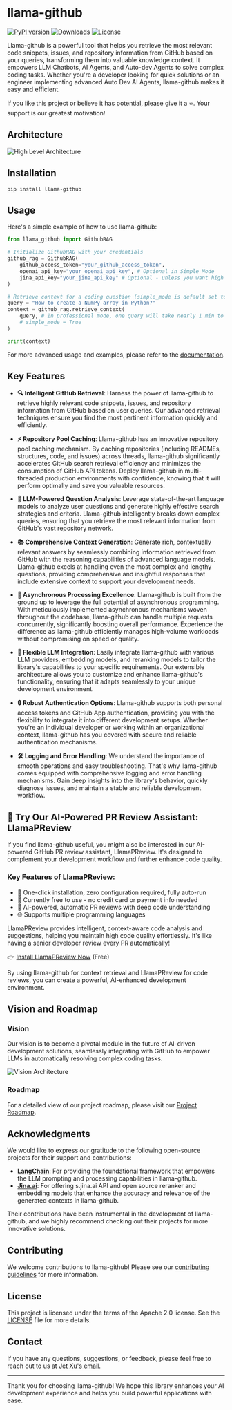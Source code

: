 # llama-github

[![PyPI version](https://badge.fury.io/py/llama-github.svg)](https://badge.fury.io/py/llama-github)
[![Downloads](https://static.pepy.tech/badge/Llama-github)](https://pepy.tech/project/Llama-github)
[![License](https://img.shields.io/badge/License-Apache%202.0-blue.svg)](https://opensource.org/licenses/Apache-2.0)

Llama-github is a powerful tool that helps you retrieve the most relevant code snippets, issues, and repository information from GitHub based on your queries, transforming them into valuable knowledge context. It empowers LLM Chatbots, AI Agents, and Auto-dev Agents to solve complex coding tasks. Whether you're a developer looking for quick solutions or an engineer implementing advanced Auto Dev AI Agents, llama-github makes it easy and efficient.

If you like this project or believe it has potential, please give it a ⭐️. Your support is our greatest motivation!

## Architecture
![High Level Architecture](./docs/high_level_architecture.drawio.svg)

## Installation
```
pip install llama-github
```

## Usage

Here's a simple example of how to use llama-github:

```python
from llama_github import GithubRAG

# Initialize GithubRAG with your credentials
github_rag = GithubRAG(
    github_access_token="your_github_access_token", 
    openai_api_key="your_openai_api_key", # Optional in Simple Mode
    jina_api_key="your_jina_api_key" # Optional - unless you want high concurrency production deployment (s.jina.ai API will be used in llama-github)
)

# Retrieve context for a coding question (simple_mode is default set to False)
query = "How to create a NumPy array in Python?"
context = github_rag.retrieve_context(
    query, # In professional mode, one query will take nearly 1 min to generate final contexts. You could set log level to INFO to monitor the retrieval progress
    # simple_mode = True
)

print(context)
```

For more advanced usage and examples, please refer to the [documentation](docs/usage.md).

## Key Features

- **🔍 Intelligent GitHub Retrieval**: Harness the power of llama-github to retrieve highly relevant code snippets, issues, and repository information from GitHub based on user queries. Our advanced retrieval techniques ensure you find the most pertinent information quickly and efficiently.

- **⚡ Repository Pool Caching**: Llama-github has an innovative repository pool caching mechanism. By caching repositories (including READMEs, structures, code, and issues) across threads, llama-github significantly accelerates GitHub search retrieval efficiency and minimizes the consumption of GitHub API tokens. Deploy llama-github in multi-threaded production environments with confidence, knowing that it will perform optimally and save you valuable resources.

- **🧠 LLM-Powered Question Analysis**: Leverage state-of-the-art language models to analyze user questions and generate highly effective search strategies and criteria. Llama-github intelligently breaks down complex queries, ensuring that you retrieve the most relevant information from GitHub's vast repository network.

- **📚 Comprehensive Context Generation**: Generate rich, contextually relevant answers by seamlessly combining information retrieved from GitHub with the reasoning capabilities of advanced language models. Llama-github excels at handling even the most complex and lengthy questions, providing comprehensive and insightful responses that include extensive context to support your development needs.

- **🚀 Asynchronous Processing Excellence**: Llama-github is built from the ground up to leverage the full potential of asynchronous programming. With meticulously implemented asynchronous mechanisms woven throughout the codebase, llama-github can handle multiple requests concurrently, significantly boosting overall performance. Experience the difference as llama-github efficiently manages high-volume workloads without compromising on speed or quality.

- **🔧 Flexible LLM Integration**: Easily integrate llama-github with various LLM providers, embedding models, and reranking models to tailor the library's capabilities to your specific requirements. Our extensible architecture allows you to customize and enhance llama-github's functionality, ensuring that it adapts seamlessly to your unique development environment.

- **🔒 Robust Authentication Options**: Llama-github supports both personal access tokens and GitHub App authentication, providing you with the flexibility to integrate it into different development setups. Whether you're an individual developer or working within an organizational context, llama-github has you covered with secure and reliable authentication mechanisms.

- **🛠️ Logging and Error Handling**: We understand the importance of smooth operations and easy troubleshooting. That's why llama-github comes equipped with comprehensive logging and error handling mechanisms. Gain deep insights into the library's behavior, quickly diagnose issues, and maintain a stable and reliable development workflow.

## 🤖 Try Our AI-Powered PR Review Assistant: LlamaPReview

If you find llama-github useful, you might also be interested in our AI-powered GitHub PR review assistant, LlamaPReview. It's designed to complement your development workflow and further enhance code quality.

### Key Features of LlamaPReview:
- 🚀 One-click installation, zero configuration required, fully auto-run
- 💯 Currently free to use - no credit card or payment info needed
- 🧠 AI-powered, automatic PR reviews with deep code understanding
- 🌐 Supports multiple programming languages

LlamaPReview provides intelligent, context-aware code analysis and suggestions, helping you maintain high code quality effortlessly. It's like having a senior developer review every PR automatically!

👉 [Install LlamaPReview Now](https://github.com/marketplace/llamapreview/) (Free)

By using llama-github for context retrieval and LlamaPReview for code reviews, you can create a powerful, AI-enhanced development environment.

## Vision and Roadmap

### Vision

Our vision is to become a pivotal module in the future of AI-driven development solutions, seamlessly integrating with GitHub to empower LLMs in automatically resolving complex coding tasks.

![Vision Architecture](./docs/vision.drawio.svg)

### Roadmap

For a detailed view of our project roadmap, please visit our [Project Roadmap](https://github.com/users/JetXu-LLM/projects/2).

## Acknowledgments

We would like to express our gratitude to the following open-source projects for their support and contributions:

- **[LangChain](https://github.com/langchain-ai/langchain)**: For providing the foundational framework that empowers the LLM prompting and processing capabilities in llama-github.
- **[Jina.ai](https://github.com/jina-ai/reader)**: For offering s.jina.ai API and open source reranker and embedding models that enhance the accuracy and relevance of the generated contexts in llama-github.

Their contributions have been instrumental in the development of llama-github, and we highly recommend checking out their projects for more innovative solutions.

## Contributing

We welcome contributions to llama-github! Please see our [contributing guidelines](CONTRIBUTING.md) for more information.

## License

This project is licensed under the terms of the Apache 2.0 license. See the [LICENSE](LICENSE) file for more details.

## Contact

If you have any questions, suggestions, or feedback, please feel free to reach out to us at [Jet Xu's email](mailto:Voldemort.xu@foxmail.com).

---

Thank you for choosing llama-github! We hope this library enhances your AI development experience and helps you build powerful applications with ease.
